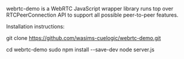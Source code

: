webrtc-demo is a WebRTC JavaScript wrapper library runs top over RTCPeerConnection API to support all possible peer-to-peer features.

Installation instructions:

git clone https://github.com/wasims-cuelogic/webrtc-demo.git

cd webrtc-demo
sudo npm install --save-dev
node server.js